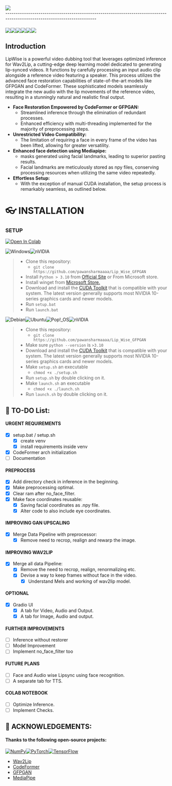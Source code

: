 <div style="display: flex; justify-content: space-between;">
    <img src = "https://github.com/pawansharmaaaa/Lip_Wise/assets/56242483/f760c284-8d47-4e05-9d0d-301b8fc260b8">
</div>
--------------------------------------------------------------------------------------------------------------------------
<div style="display: flex; justify-content: flex-start; margin-top:20px;">
    <img src="https://github.com/pawansharmaaaa/Lip_Wise/assets/56242483/84e0a59e-84c5-476c-9c20-c717b3519cf6">
    <img src="https://img.shields.io/github/forks/pawansharmaaaa/Lip_Wise?style=social">
    <img src="https://img.shields.io/github/stars/pawansharmaaaa/Lip_Wise?style=social">
    <img src="https://img.shields.io/github/watchers/pawansharmaaaa/Lip_Wise?style=social">
    <img src="https://img.shields.io/github/contributors/pawansharmaaaa/Lip_Wise?style=social&logo=github">
    <img src="https://img.shields.io/github/commit-activity/w/pawansharmaaaa/Lip_Wise?style=social&logo=github">
</div>

## **Introduction**

LipWise is a powerful video dubbing tool that leverages optimized inference for Wav2Lip, a cutting-edge deep learning model dedicated to generating lip-synced videos. It functions by carefully processing an input audio clip alongside a reference video featuring a speaker. This process utilizes the advanced face restoration capabilities of state-of-the-art models like GFPGAN and CodeFormer. These sophisticated models seamlessly integrate the new audio with the lip movements of the reference video, resulting in a stunningly natural and realistic final output.

* **Face Restoration Empowered by CodeFormer or GFPGAN:**
    * Streamlined inference through the elimination of redundant processes.
    * Enhanced efficiency with multi-threading implemented for the majority of preprocessing steps.
* **Unrestricted Video Compatibility:**
    * The limitation of requiring a face in every frame of the video has been lifted, allowing for greater versatility.  
* **Enhanced face detection using Mediapipe:**
    * masks generated using facial landmarks, leading to superior pasting results.
    * Facial landmarks are meticulously stored as npy files, conserving processing resources when utilizing the same video repeatedly.
* **Effortless Setup:**
    *  With the exception of manual CUDA installation, the setup process is remarkably seamless, as outlined below.


# :eyeglasses: **INSTALLATION**
### SETUP
[![Open In Colab](https://colab.research.google.com/assets/colab-badge.svg)](https://colab.research.google.com/drive/15obSs3qB1G5CAKcXhSn3VEsAlKHkYRB2?usp=sharing)

![Windows](https://img.shields.io/badge/Windows-0078D6?style=for-the-badge&logo=windows&logoColor=white)![nVIDIA](https://img.shields.io/badge/nVIDIA-%2376B900.svg?style=for-the-badge&logo=nVIDIA&logoColor=white)
> * Clone this repository:
>   * `git clone https://github.com/pawansharmaaaa/Lip_Wise_GFPGAN`
> * Install `Python > 3.10` from [Official Site](https://www.python.org/downloads/) or From Microsoft store.
> * Install winget from [Microsoft Store.](https://www.microsoft.com/p/app-installer/9nblggh4nns1#activetab=pivot:overviewtab)
> * Download and install the [CUDA Toolkit](https://developer.nvidia.com/cuda-downloads) that is compatible with your system. The latest version generally supports most NVIDIA 10-series graphics cards and newer models.
> * Run `setup.bat`
> * Run `launch.bat`

![Debian](https://img.shields.io/badge/Debian-D70A53?style=for-the-badge&logo=debian&logoColor=white)![Ubuntu](https://img.shields.io/badge/Ubuntu-E95420?style=for-the-badge&logo=ubuntu&logoColor=white)![Pop!\_OS](https://img.shields.io/badge/Pop!_OS-48B9C7?style=for-the-badge&logo=Pop!_OS&logoColor=white)![nVIDIA](https://img.shields.io/badge/nVIDIA-%2376B900.svg?style=for-the-badge&logo=nVIDIA&logoColor=white)
> * Clone this repository:
>   * `git clone https://github.com/pawansharmaaaa/Lip_Wise_GFPGAN`
> * Make sure `python --version` is `>3.10`
> * Download and install the [CUDA Toolkit](https://developer.nvidia.com/cuda-downloads) that is compatible with your system. The latest version generally supports most NVIDIA 10-series graphics cards and newer models.
> * Make `setup.sh` an executable
>   * `chmod +x ./setup.sh`
> * Run `setup.sh` by double clicking on it.
> * Make `launch.sh` an executable
>   * `chmod +x ./launch.sh`
> * Run `launch.sh` by double clicking on it.

## :memo: **TO-DO** List:

#### URGENT REQUIREMENTS
- [x] setup.bat / setup.sh
    - [x] create venv
    - [x] install requirements inside venv
- [x] CodeFormer arch initialization
- [ ] Documentation

#### PREPROCESS
- [x] Add directory check in inference in the beginning.
- [x] Make preprocessing optimal.
- [x] Clear ram after no_face_filter.
- [x] Make face coordinates reusable:
    - [x] Saving facial coordinates as .npy file.
    - [x] Alter code to also include eye coordinates.

#### IMPROVING GAN UPSCALING
- [x] Merge Data Pipeline with preprocessor:
    - [x] Remove need to recrop, realign and rewarp the image.

#### IMPROVING WAV2LIP
- [x] Merge all data Pipeline:
    - [x] Remove the need to recrop, realign, renormalizing etc.
    - [x] Devise a way to keep frames without face in the video.
        - [x] Understand Mels and working of wav2lip model.

#### OPTIONAL
- [x] Gradio UI
    - [x] A tab for Video, Audio and Output.
    - [x] A tab for Image, Audio and output.

#### FURTHER IMPROVEMENTS
- [ ] Inference without restorer
- [ ] Model Improvement
- [ ] Implement no_face_filter too

#### FUTURE PLANS
- [ ] Face and Audio wise Lipsync using face recognition.
- [ ] A separate tab for TTS.

#### COLAB NOTEBOOK
- [ ] Optimize Inference.
- [ ] Implement Checks.

## :hugs: ACKNOWLEDGEMENTS:

#### Thanks to the following open-source projects:
[![NumPy](https://img.shields.io/badge/numpy-%23013243.svg?style=for-the-badge&logo=numpy&logoColor=white)](https://numpy.org/)[![PyTorch](https://img.shields.io/badge/PyTorch-%23EE4C2C.svg?style=for-the-badge&logo=PyTorch&logoColor=white)](https://pytorch.org/)[![TensorFlow](https://img.shields.io/badge/TensorFlow-%23FF6F00.svg?style=for-the-badge&logo=TensorFlow&logoColor=white)](https://www.tensorflow.org/)

* <a href="https://github.com/Rudrabha/Wav2Lip" target="_blank">Wav2Lip</a>
* <a href="https://github.com/sczhou/CodeFormer" target="_blank">CodeFormer</a>
* <a href="https://github.com/TencentARC/GFPGAN" target="_blank">GFPGAN</a>
* <a href="https://github.com/googlesamples/mediapipe" target="_blank">MediaPipe</a>
